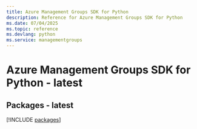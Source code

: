 ```yaml
---
title: Azure Management Groups SDK for Python
description: Reference for Azure Management Groups SDK for Python
ms.date: 07/04/2025
ms.topic: reference
ms.devlang: python
ms.service: managementgroups
---
```

# Azure Management Groups SDK for Python - latest
## Packages - latest
[!INCLUDE [packages](management-groups-index.md)]